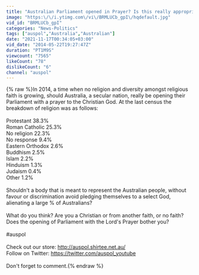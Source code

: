 ```yaml
---
title: "Australian Parliament opened in Prayer? Is this really appropriate?"
image: "https:\/\/i.ytimg.com\/vi\/BRMLUCb_gpI\/hqdefault.jpg"
vid_id: "BRMLUCb_gpI"
categories: "News-Politics"
tags: ["auspol","Australia","Australian"]
date: "2021-11-17T00:34:05+03:00"
vid_date: "2014-05-22T19:27:47Z"
duration: "PT1M9S"
viewcount: "7565"
likeCount: "78"
dislikeCount: "6"
channel: "auspol"
---
```

{% raw %}In 2014, a time when no religion and diversity amongst religious faith is growing, should Australia, a secular nation, really be opening their Parliament with a prayer to the Christian God. At the last census the breakdown of religion was as follows:<br /><br />Protestant 38.3%<br />Roman Catholic 25.3%<br />No religion 22.3%<br />No response 9.4%<br />Eastern Orthodox  2.6%<br />Buddhism 2.5%<br />Islam 2.2%<br />Hinduism 1.3%<br />Judaism 0.4%<br />Other 1.2%<br /><br />Shouldn't a body that is meant to represent the Australian people, without favour or discrimination avoid pledging themselves to a select God, alienating a large % of Australians?<br /><br />What do you think? Are you a Christian or from another faith, or no faith? Does the opening of Parliament with the Lord's Prayer bother you?<br /><br /> #auspol<br /><br />Check out our store: <a rel="nofollow" target="blank" href="http://auspol.shirtee.net.au/">http://auspol.shirtee.net.au/</a><br />Follow on Twitter: <a rel="nofollow" target="blank" href="https://twitter.com/auspol_youtube">https://twitter.com/auspol_youtube</a><br /><br />Don't forget to comment.{% endraw %}
